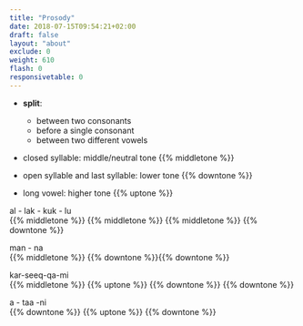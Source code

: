 ```yaml
---
title: "Prosody"
date: 2018-07-15T09:54:21+02:00
draft: false
layout: "about"
exclude: 0
weight: 610
flash: 0
responsivetable: 0
---
```

* **split**:
  * between two consonants
  * before a single consonant
  * between two different vowels

* closed syllable: middle/neutral tone {{% middletone %}}
* open syllable and last syllable: lower tone {{% downtone %}}
* long vowel: higher tone {{% uptone %}}

al - lak - kuk - lu <br/>
 {{% middletone %}}  {{% middletone %}}  {{% middletone %}} {{% downtone %}}

man - na <br/>
{{% middletone %}} {{% downtone %}}{{% downtone %}}

kar-seeq-qa-mi <br/>
{{% middletone %}} {{% uptone %}} {{% downtone %}} {{% downtone %}}

a - taa -ni<br/>
{{% downtone %}} {{% uptone %}} {{% downtone %}}



